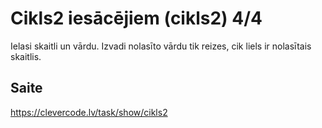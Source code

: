 # Cikls2 iesācējiem (cikls2) 4/4
Ielasi skaitli un vārdu. Izvadi nolasīto vārdu tik reizes, cik liels ir nolasītais skaitlis.
## Saite
https://clevercode.lv/task/show/cikls2